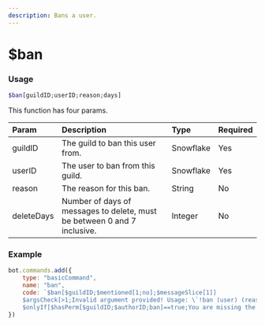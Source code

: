 ```yaml
---
description: Bans a user.
---
```


# $ban
### Usage
```php
$ban[guildID;userID;reason;days]
```

This function has four params.

| Param | Description | Type | Required |
| :--- | :--- | :--- | :--- |
| guildID | The guild to ban this user from. | Snowflake | Yes |
| userID | The user to ban from this guild. | Snowflake | Yes |
| reason | The reason for this ban. | String | No
| deleteDays | Number of days of messages to delete, must be between 0 and 7 inclusive. | Integer | No 

### Example
```javascript
bot.commands.add({
    type: "basicCommand",
    name: "ban",
    code: `$ban[$guildID;$mentioned[1;no];$messageSlice[1]]
    $argsCheck[>1;Invalid argument provided! Usage: \`!ban (user) (reason)\`
    $onlyIf[$hasPerm[$guildID;$authorID;ban]==true;You are missing the 'ban' permission.]`
})
```